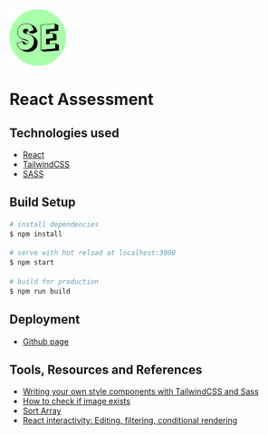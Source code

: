 <div>
    <img src="https://github.com/eazypau/shopping-cart-react/blob/master/public/logo.png" alt="favicon" width="100"/>
</div>

# React Assessment

## Technologies used
- [React](https://v3.nuxtjs.org/) 
- [TailwindCSS](https://tailwindcss.com/)
- [SASS](https://sass-lang.com/)

## Build Setup
```bash
# install dependencies
$ npm install

# serve with hot reload at localhost:3000
$ npm start

# build for production
$ npm run build

```

## Deployment
- [Github page](https://create-react-app.dev/docs/deployment/#github-pages)

## Tools, Resources and References
- [Writing your own style components with TailwindCSS and Sass](https://www.elian.codes/blog/writing-your-own-components-with-tailwind-sass/)
- [How to check if image exists](https://www.reddit.com/r/reactjs/comments/l2yz8h/how_to_check_if_image_exists/)
- [Sort Array](https://stackoverflow.com/questions/6712034/sort-array-by-firstname-alphabetically-in-javascript)
- [React interactivity: Editing, filtering, conditional rendering](https://developer.mozilla.org/en-US/docs/Learn/Tools_and_testing/Client-side_JavaScript_frameworks/React_interactivity_filtering_conditional_rendering)